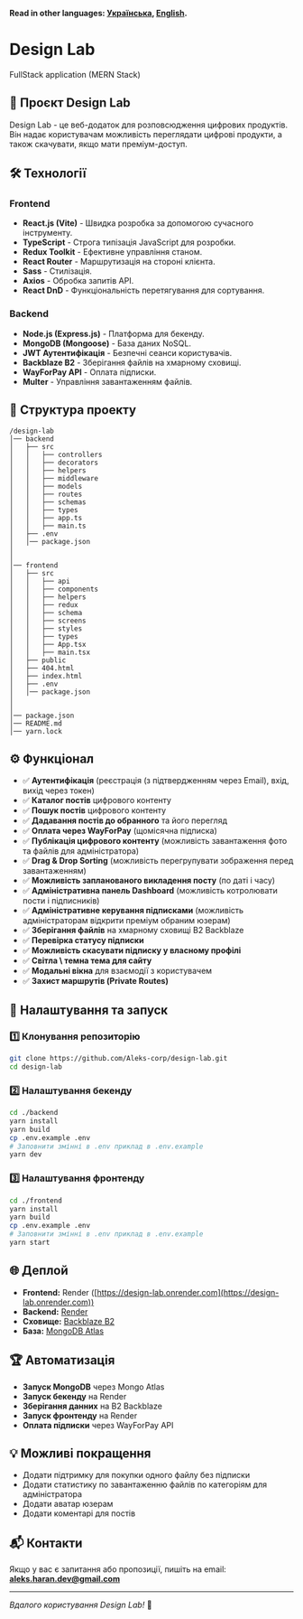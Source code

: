 **Read in other languages: [Українська](README.md), [English](README.en.md).**

# Design Lab

FullStack application (MERN Stack)

## 🚀 Проєкт Design Lab

Design Lab - це веб-додаток для розповсюдження цифрових продуктів.
Він надає користувачам можливість переглядати цифрові продукти, а також скачувати, якщо мати преміум-доступ.

## 🛠 Технології

### Frontend

- **React.js (Vite)** - Швидка розробка за допомогою сучасного інструменту.
- **TypeScript** - Строга типізація JavaScript для розробки.
- **Redux Toolkit** - Ефективне управління станом.
- **React Router** - Маршрутизація на стороні клієнта.
- **Sass** - Стилізація.
- **Axios** - Обробка запитів API.
- **React DnD** - Функціональність перетягування для сортування.

### Backend

- **Node.js (Express.js)** - Платформа для бекенду.
- **MongoDB (Mongoose)** - База даних NoSQL.
- **JWT Аутентифікація** - Безпечні сеанси користувачів.
- **Backblaze B2** - Зберігання файлів на хмарному сховищі.
- **WayForPay API** - Оплата підписки.
- **Multer** - Управління завантаженням файлів.

## 📂 Структура проекту

```
/design-lab
│── backend
│   ├── src
│   │   ├── controllers
│   │   ├── decorators
│   │   ├── helpers
│   │   ├── middleware
│   │   ├── models
│   │   ├── routes
│   │   ├── schemas
│   │   ├── types
│   │   ├── app.ts
│   │   ├── main.ts
│   ├── .env
│   │── package.json
│
│
│── frontend
│   ├── src
│   │   ├── api
│   │   ├── components
│   │   ├── helpers
│   │   ├── redux
│   │   ├── schema
│   │   ├── screens
│   │   ├── styles
│   │   ├── types
│   │   ├── App.tsx
│   │   ├── main.tsx
│   ├── public
│   ├── 404.html
│   ├── index.html
│   ├── .env
│   │── package.json
│
│
│── package.json
│── README.md
│── yarn.lock
```

## ⚙️ Функціонал

- ✅ **Аутентифікація** (реєстрація (з підтвердженням через Email), вхід, вихід через токен)
- ✅ **Каталог постів** цифрового контенту
- ✅ **Пошук постів** цифрового контенту
- ✅ **Дадавання постів до обранного** та його перегляд
- ✅ **Оплата через WayForPay** (щомісячна підписка)
- ✅ **Публікація цифрового контенту** (можливість завантаження фото та файлів для адміністратора)
- ✅ **Drag & Drop Sorting** (можливість перегрупувати зображення перед завантаженням)
- ✅ **Можливість запланованого викладення посту** (по даті і часу)
- ✅ **Адміністративна панель Dashboard** (можливість котролювати пости і підписників)
- ✅ **Адміністративне керування підписками** (можливість адміністраторам відкрити преміум обраним юзерам)
- ✅ **Зберігання файлів** на хмарному сховищі B2 Backblaze
- ✅ **Перевірка статусу підписки**
- ✅ **Можливість скасувати підписку у власному профілі**
- ✅ **Світла \ темна тема для сайту**
- ✅ **Модальні вікна** для взаємодії з користувачем
- ✅ **Захист маршрутів (Private Routes)**

## 🔧 Налаштування та запуск

### 1️⃣ Клонування репозиторію

```sh
git clone https://github.com/Aleks-corp/design-lab.git
cd design-lab
```

### 2️⃣ Налаштування бекенду

```sh
cd ./backend
yarn install
yarn build
cp .env.example .env
# Заповнити змінні в .env приклад в .env.example
yarn dev
```

### 3️⃣ Налаштування фронтенду

```sh
cd ./frontend
yarn install
yarn build
cp .env.example .env
# Заповнити змінні в .env приклад в .env.example
yarn start
```

## 🌐 Деплой

- **Frontend:** Render ([https://design-lab.onrender.com](https://design-lab.onrender.com))
- **Backend:** [Render](https://render.com/)
- **Сховище:** [Backblaze B2](https://www.backblaze.com/)
- **База:** [MongoDB Atlas](https://cloud.mongodb.com/)

## 🏆 Автоматизація

- **Запуск MongoDB** через Mongo Atlas
- **Запуск бекенду** на Render
- **Зберігання данних** на B2 Backblaze
- **Запуск фронтенду** на Render
- **Оплата підписки** через WayForPay API

## 💡 Можливі покращення

- Додати підтримку для покупки одного файлу без підписки
- Додати статистику по завантаженню файлів по категоріям для адміністратора
- Додати аватар юзерам
- Додати коментарі для постів

## 📬 Контакти

Якщо у вас є запитання або пропозиції, пишіть на email: [**aleks.haran.dev@gmail.com**](mailto:aleks.haran.dev@gmail.com)

---

_Вдалого користування Design Lab!_ 🚀
